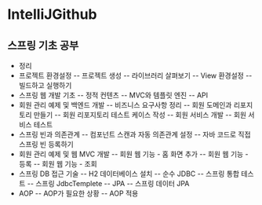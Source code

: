 # IntelliJGithub
## 스프링 기초 공부
- 정리
- 프로젝트 환경설정
  -- 프로젝트 생성
  -- 라이브러리 살펴보기
  -- View 환경설정
  -- 빌드하고 실행하기
- 스프링 웹 개발 기초
  -- 정적 컨텐츠
  -- MVC와 템플릿 엔진
  -- API
- 회원 관리 예제 및 백엔드 개발
  -- 비즈니스 요구사항 정리
  -- 회원 도메인과 리포지토리 만들기
  -- 회원 리포지토리 테스트 케이스 작성
  -- 회원 서비스 개발
  -- 회원 서비스 테스트
- 스프링 빈과 의존관계
  -- 컴포넌트 스캔과 자동 의존관계 설정
  -- 자바 코드로 직접 스프링 빈 등록하기
- 회원 관리 예제 및 웹 MVC 개발
  -- 회원 웹 기능 - 홈 화면 추가
  -- 회원 웹 기능 - 등록
  -- 회원 웹 기능 - 조회 
- 스프링 DB 접근 기술
  -- H2 데이터베이스 설치
  -- 순수 JDBC
  -- 스프링 통합 테스트
  -- 스프링 JdbcTemplete
  -- JPA
  -- 스프링 데이터 JPA
- AOP
  -- AOP가 필요한 상황
  -- AOP 적용
